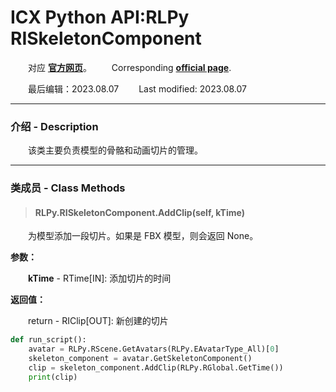 # ICX Python API:RLPy RISkeletonComponent
&emsp;&emsp;对应 [**官方网页**]()。
&ensp;&ensp;&ensp;&ensp;Corresponding [**official page**]().

&emsp;&emsp;最后编辑：2023.08.07
&ensp;&ensp;&ensp;&ensp;Last modified: 2023.08.07
___
### 介绍 - Description
&emsp;&emsp;该类主要负责模型的骨骼和动画切片的管理。
___
### 类成员 - Class Methods
> #### **RLPy.RISkeletonComponent.AddClip(self, kTime)**
&emsp;&emsp;为模型添加一段切片。如果是 FBX 模型，则会返回 None。

**参数：**

&emsp;&emsp;**kTime** - RTime[IN]: 添加切片的时间

**返回值：**

&emsp;&emsp;return - RIClip[OUT]: 新创建的切片

``` python {.line-numbers}
def run_script():
    avatar = RLPy.RScene.GetAvatars(RLPy.EAvatarType_All)[0]
    skeleton_component = avatar.GetSkeletonComponent()
    clip = skeleton_component.AddClip(RLPy.RGlobal.GetTime())
    print(clip)
```

</br>
</br>